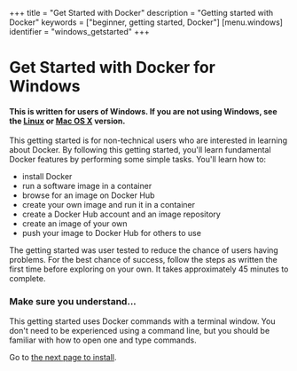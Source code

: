+++
title = "Get Started with Docker"
description = "Getting started with Docker"
keywords = ["beginner, getting started, Docker"]
[menu.windows]
identifier = "windows_getstarted"
+++

# Get Started with Docker for Windows

#### **This is written for users of Windows. If you are not using Windows, see the [Linux](/linux/started) or [Mac OS X](/mac/started) version.**

This getting started is for non-technical users who are interested in learning about Docker. By following this getting started, you'll learn fundamental Docker features by performing some simple tasks. You'll learn how to:

* install Docker
* run a software image in a container
* browse for an image on Docker Hub
* create your own image and run it in a container
* create a Docker Hub account and an image repository
* create an image of your own
* push your image to Docker Hub for others to use

The getting started was user tested to reduce the chance of users having problems. For the best chance of success, follow the steps as written the first time before exploring on your own. It takes approximately 45 minutes to complete.


### Make sure you understand...

This getting started uses Docker commands with a terminal window. You don't need
to be experienced using a command line, but you should be familiar with how to
open one and type commands.

Go to [the next page to install](/windows/step_one).



&nbsp;
